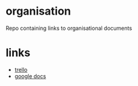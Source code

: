 # organisation
Repo containing links to organisational documents

# links

* [trello](https://trello.com/b/5RMsHVOt/scrum)
* [google docs](https://docs.google.com/document/d/154Zc3l6BkmE2GXHVuokikEhu802otTYspICLDBkK2qA/edit#)
